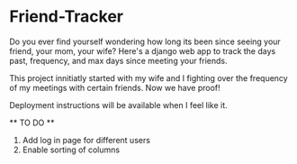 ﻿# Friend-Tracker

Do you ever find yourself wondering how long its been since seeing your friend, your mom, your wife?
Here's a django web app to track the days past, frequency, and max days since meeting your friends.

This project innitiatly started with my wife and I fighting over the frequency of my meetings with certain friends.
Now we have proof! 

Deployment instructions will be available when I feel like it.

** TO DO **
1. Add log in page for different users
2. Enable sorting of columns

